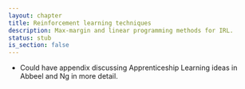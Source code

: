 ```yaml
---
layout: chapter
title: Reinforcement learning techniques
description: Max-margin and linear programming methods for IRL.
status: stub
is_section: false
---
```


- Could have appendix discussing Apprenticeship Learning ideas in Abbeel and Ng in more detail.